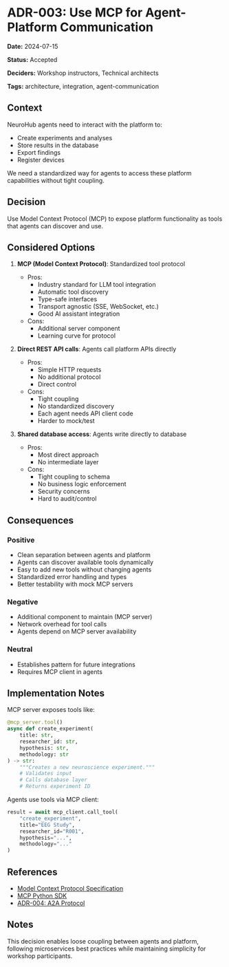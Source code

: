 # ADR-003: Use MCP for Agent-Platform Communication

**Date:** 2024-07-15

**Status:** Accepted

**Deciders:** Workshop instructors, Technical architects

**Tags:** architecture, integration, agent-communication

## Context

NeuroHub agents need to interact with the platform to:
- Create experiments and analyses
- Store results in the database
- Export findings
- Register devices

We need a standardized way for agents to access these platform capabilities without tight coupling.

## Decision

Use Model Context Protocol (MCP) to expose platform functionality as tools that agents can discover and use.

## Considered Options

1. **MCP (Model Context Protocol)**: Standardized tool protocol
   - Pros:
     - Industry standard for LLM tool integration
     - Automatic tool discovery
     - Type-safe interfaces
     - Transport agnostic (SSE, WebSocket, etc.)
     - Good AI assistant integration
   - Cons:
     - Additional server component
     - Learning curve for protocol

2. **Direct REST API calls**: Agents call platform APIs directly
   - Pros:
     - Simple HTTP requests
     - No additional protocol
     - Direct control
   - Cons:
     - Tight coupling
     - No standardized discovery
     - Each agent needs API client code
     - Harder to mock/test

3. **Shared database access**: Agents write directly to database
   - Pros:
     - Most direct approach
     - No intermediate layer
   - Cons:
     - Tight coupling to schema
     - No business logic enforcement
     - Security concerns
     - Hard to audit/control

## Consequences

### Positive
- Clean separation between agents and platform
- Agents can discover available tools dynamically
- Easy to add new tools without changing agents
- Standardized error handling and types
- Better testability with mock MCP servers

### Negative
- Additional component to maintain (MCP server)
- Network overhead for tool calls
- Agents depend on MCP server availability

### Neutral
- Establishes pattern for future integrations
- Requires MCP client in agents

## Implementation Notes

MCP server exposes tools like:

```python
@mcp_server.tool()
async def create_experiment(
    title: str,
    researcher_id: str,
    hypothesis: str,
    methodology: str
) -> str:
    """Creates a new neuroscience experiment."""
    # Validates input
    # Calls database layer
    # Returns experiment ID
```

Agents use tools via MCP client:

```python
result = await mcp_client.call_tool(
    "create_experiment",
    title="EEG Study",
    researcher_id="R001",
    hypothesis="...",
    methodology="..."
)
```

## References

- [Model Context Protocol Specification](https://modelcontextprotocol.io)
- [MCP Python SDK](https://github.com/modelcontextprotocol/python-sdk)
- [ADR-004: A2A Protocol](ADR-004-a2a-protocol.md)

## Notes

This decision enables loose coupling between agents and platform, following microservices best practices while maintaining simplicity for workshop participants.
